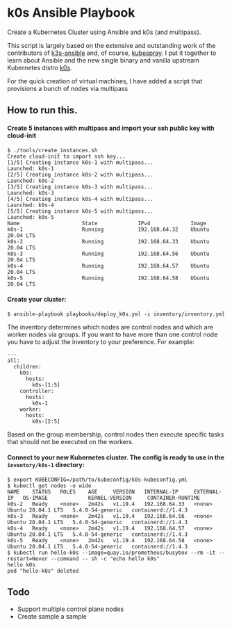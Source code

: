 # k0s Ansible Playbook

Create a Kubernetes Cluster using Ansible and k0s (and multipass).

This script is largely based on the extensive and outstanding work of the contributors of [k3s-ansible](https://github.com/k3s-io/k3s-ansible) and, of course, [kubespray](https://github.com/kubernetes-sigs/kubespray). I put it together to learn about Ansible and the new single binary and vanilla upstream Kubernetes distro [k0s](https://github.com/k0sproject/k0s).

For the quick creation of virtual machines, I have added a script that provisions a bunch of nodes via multipass

## How to run this.

#### Create 5 instances with multipass and import your ssh public key with cloud-init

```ShellSession
$ ./tools/create_instances.sh
Create cloud-init to import ssh key...
[1/5] Creating instance k0s-1 with multipass...
Launched: k0s-1
[2/5] Creating instance k0s-2 with multipass...
Launched: k0s-2
[3/5] Creating instance k0s-3 with multipass...
Launched: k0s-3
[4/5] Creating instance k0s-4 with multipass...
Launched: k0s-4
[5/5] Creating instance k0s-5 with multipass...
Launched: k0s-5
Name                    State             IPv4             Image
k0s-1                   Running           192.168.64.32    Ubuntu 20.04 LTS
k0s-2                   Running           192.168.64.33    Ubuntu 20.04 LTS
k0s-3                   Running           192.168.64.56    Ubuntu 20.04 LTS
k0s-4                   Running           192.168.64.57    Ubuntu 20.04 LTS
k0s-5                   Running           192.168.64.58    Ubuntu 20.04 LTS
```


#### Create your cluster:

```ShellSession
$ ansible-playbook playbooks/deploy_k0s.yml -i inventory/inventory.yml
```

The inventory determines which nodes are control nodes and which are worker nodes via groups. If you want to have more than one control node you have to adjust the inventory to your preference.
For example: 
```
---
all:
  children:
    k0s:
      hosts:
        k0s-[1:5]
    controller:
      hosts:
        k0s-1      
    worker:
      hosts:
        k0s-[2:5]
```
Based on the group membership, control nodes then execute specific tasks that should not be executed on the workers.


#### Connect to your new Kubernetes cluster. The config is ready to use in the `inventory/k0s-1` directory:

```ShellSession
$ export KUBECONFIG=/path/to/kubeconfig/k0s-kubeconfig.yml
$ kubectl get nodes -o wide
NAME    STATUS   ROLES    AGE     VERSION   INTERNAL-IP     EXTERNAL-IP   OS-IMAGE             KERNEL-VERSION     CONTAINER-RUNTIME
k0s-2   Ready    <none>   2m42s   v1.19.4   192.168.64.33   <none>        Ubuntu 20.04.1 LTS   5.4.0-54-generic   containerd://1.4.3
k0s-3   Ready    <none>   2m42s   v1.19.4   192.168.64.56   <none>        Ubuntu 20.04.1 LTS   5.4.0-54-generic   containerd://1.4.3
k0s-4   Ready    <none>   2m42s   v1.19.4   192.168.64.57   <none>        Ubuntu 20.04.1 LTS   5.4.0-54-generic   containerd://1.4.3
k0s-5   Ready    <none>   2m42s   v1.19.4   192.168.64.58   <none>        Ubuntu 20.04.1 LTS   5.4.0-54-generic   containerd://1.4.3
$ kubectl run hello-k0s --image=quay.io/prometheus/busybox --rm -it --restart=Never --command -- sh -c "echo hello k0s"
hello k0s
pod "hello-k0s" deleted
```

## Todo

- Support multiple control plane nodes
- Create sample a sample
